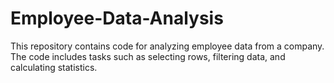 # Employee-Data-Analysis
This repository contains code for analyzing employee data from a company. The code includes tasks such as selecting rows, filtering data, and calculating statistics.
